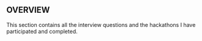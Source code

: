 ## OVERVIEW

This section contains all the interview questions and the hackathons I have participated and completed.
